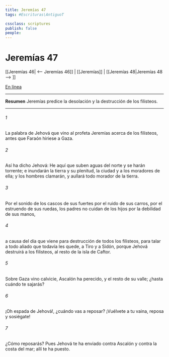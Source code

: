 ```yaml
---
title: Jeremías 47
tags: #Escrituras\AntiguoT

cssclass: scriptures
publish: false
people:
---
```


# Jeremías 47
[[Jeremías 46| <-- Jeremías 46]] | [[Jeremías]] | [[Jeremías 48|Jeremías 48 --> ]]

[En línea](https://churchofjesuschrist.org/study/scriptures/ot/jer/47?lang=spa)

---
__Resumen__
Jeremías predice la desolación y la destrucción de los filisteos.

---
###### 1 
La palabra de Jehová que vino al profeta Jeremías acerca de los filisteos, antes que Faraón hiriese a Gaza.

###### 2 
Así ha dicho Jehová: He aquí que suben aguas del norte y se harán torrente; e inundarán la tierra y su plenitud, la ciudad y a los moradores de ella; y los hombres clamarán, y aullará todo morador de la tierra.

###### 3 
Por el sonido de los cascos de sus fuertes  por el ruido de sus carros, por el estruendo de sus ruedas, los padres no cuidan de los hijos por la debilidad de sus manos,

###### 4 
a causa del día que viene para destrucción de todos los filisteos, para talar a todo aliado que todavía les quede, a Tiro y a Sidón, porque Jehová destruirá a los filisteos, al resto de la isla de Caftor.

###### 5 
Sobre Gaza vino calvicie, Ascalón ha perecido, y el resto de su valle; ¿hasta cuándo te sajarás?

###### 6 
¡Oh espada de Jehová!, ¿cuándo vas a reposar? ¡Vuélvete a tu vaina, reposa y sosiégate!

###### 7 
¿Cómo reposarás? Pues Jehová te ha enviado contra Ascalón y contra la costa del mar; allí te ha puesto.

